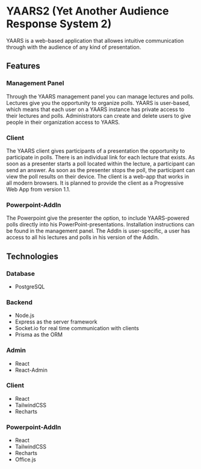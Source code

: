 # YAARS2 (Yet Another Audience Response System 2)

YAARS is a web-based application that allowes intuitive communication through with the audience of any kind of presentation.

## Features

### Management Panel

Through the YAARS management panel you can manage lectures and polls. Lectures give you the opportunity to organize polls. YAARS is user-based, which means that each user on a YAARS instance has private access to their lectures and polls. Administrators can create and delete users to give people in their organization access to YAARS.

### Client

The YAARS client gives participants of a presentation the opportunity to participate in polls. There is an individual link for each lecture that exists. As soon as a presenter starts a poll located within the lecture, a participant can send an answer. As soon as the presenter stops the poll, the participant can view the poll results on their device. The client is a web-app that works in all modern browsers. It is planned to provide the client as a Progressive Web App from version 1.1.

### Powerpoint-AddIn

The Powerpoint give the presenter the option, to include YAARS-powered polls directly into his PowerPoint-presentations. Installation instructions can be found in the management panel. The AddIn is user-specific, a user has access to all his lectures and polls in his version of the AddIn.

## Technologies

### Database

- PostgreSQL

### Backend

- Node.js
- Express as the server framework
- Socket.io for real time communication with clients
- Prisma as the ORM

### Admin

- React
- React-Admin

### Client

- React
- TailwindCSS
- Recharts

### Powerpoint-AddIn

- React
- TailwindCSS
- Recharts
- Office.js
